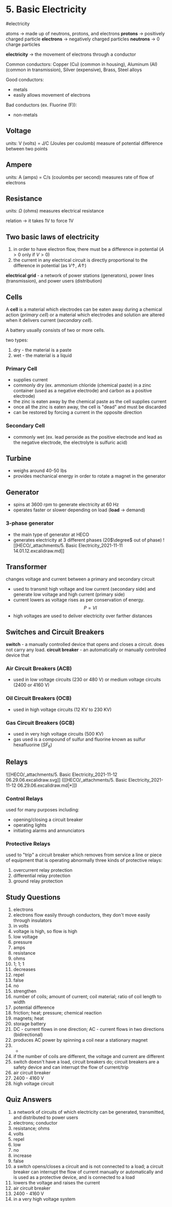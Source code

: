 # 5. Basic Electricity
#electricity

atoms -> made up of neutrons, protons, and electrons
__protons__ -> positively charged particle
__electrons__ -> negatively charged particles
__neutrons__ -> 0 charge particles

__electricity__ -> the movement of electrons through a conductor

Common conductors: Copper (Cu) (common in housing), Aluminum (Al) (common in transmission), Silver (expensive), Brass, Steel alloys

Good conductors:
- metals
- easily allows movement of electrons

Bad conductors (ex. Fluorine (F)):
- non-metals

## Voltage
units: V (volts) = J/C (Joules per coulomb)
measure of potential difference between two points

## Ampere
units: A (amps) = C/s (coulombs per second)
measures rate of flow of electrons

## Resistance
units: $\Omega$ (ohms)
measures electrical resistance

relation -> it takes 1V to force 1V

## Two basic laws of electricity
1. in order to have electron flow, there must be a difference in potential ($A>0$ only if $V>0$)
2. the current in any electrical circuit is directly proportional to the difference in potential (as $V\uparrow$, $A\uparrow$)

__electrical grid__ - a network of power stations (generators), power lines (transmission), and power users (distribution)

## Cells
A __cell__ is a material which electrodes can be eaten away during a chemical action (_primary cell_) or a material which electrodes and solution are altered when it delivers current (_secondary cell_).

A battery usually consists of two or more cells.

two types:
1. dry - the material is a paste
2. wet - the material is a liquid

### Primary Cell
- supplies current
- commonly dry (ex. ammonium chloride (chemical paste) in a zinc container (used as a negative electrode) and carbon as a positive electrode)
- the zinc is eaten away by the chemical paste as the cell supplies current
- once all the zinc is eaten away, the cell is "dead" and must be discarded
- can be restored by forcing a current in the opposite direction

### Secondary Cell
- commonly wet (ex. lead peroxide as the positive electrode and lead as the negative electrode, the electrolyte is sulfuric acid)
## Turbine
- weighs around 40-50 lbs
- provides mechanical energy in order to rotate a magnet in the generator

## Generator
- spins at 3600 rpm to generate electricity at 60 Hz
- operates faster or slower depending on load (__load__ -> demand)

### 3-phase generator
- the main type of generator at HECO
- generates electricity at 3 different phases (20$\degree$ out of phase)
![[HECO/_attachments/5. Basic Electricity_2021-11-11 14.01.12.excalidraw.md]]
## Transformer
changes voltage and current between a primary and secondary circuit
- used to transmit high voltage and low current (secondary side) and generate low voltage and high current (primary side)
- current lowers as voltage rises as per conservation of energy.
$$
P = VI
$$
- high voltages are used to deliver electricity over farther distances

## Switches and Circuit Breakers

__switch__ - a manually controlled device that opens and closes a circuit. does not carry any load.
__circuit breaker__ - an automatically or manually controlled device that 

### Air Circuit Breakers (ACB)
- used in low voltage circuits (230 or 480 V) or medium voltage circuits (2400 or 4160 V)

### Oil Circuit Breakers (OCB)
- used in high voltage circuits (12 KV to 230 KV)

### Gas Circuit Breakers (GCB)
- used in very high voltage circuits (500 KV)
- gas used is a compound of sulfur and fluorine known as sulfur hexafluorine ($SF_6$)

## Relays

![[HECO/_attachments/5. Basic Electricity_2021-11-12 06.29.06.excalidraw.svg]] ([[HECO/_attachments/5. Basic Electricity_2021-11-12 06.29.06.excalidraw.md|*]])

### Control Relays
used for many purposes including:
- opening/closing a circuit breaker
- operating lights
- initiating alarms and annunciators

### Protective Relays
used to "trip" a circuit breaker which removes from service a line or piece of equipment that is operating abnormally
three kinds of protective relays:
1. overcurrent relay protection
2. differential relay protection
3. ground relay protection

## Study Questions
1. electrons
2. electrons flow easily through conductors, they don't move easily through insulators
3. in volts
4. voltage is high, so flow is high
5. low voltage
6. pressure
7. amps
8. resistance
9. ohms
10. 1; 1; 1
11. decreases
12. repel
13. false
14. no
15. strengthen
16. number of coils; amount of current; coil material; ratio of coil length to width
17. potential difference
18. friction; heat; pressure; chemical reaction
19. magnets; heat
20. storage battery
21. DC - current flows in one direction; AC - current flows in two directions (bidirectional)
22. produces AC power by spinning a coil near a stationary magnet
23. -
24. if the number of coils are different, the voltage and current are different
25. switch doesn't have a load, circuit breakers do; circuit breakers are a safety device and can interrupt the flow of current/trip
26. air circuit breaker
27. 2400 - 4160 V
28. high voltage circuit

## Quiz Answers
1. a network of circuits of which electricity can be generated, transmitted, and distributed to power users
2. electrons; conductor
3. resistance; ohms
4. volts
5. repel
6. low
7. no
8. increase
9. false
10. a switch opens/closes a circuit and is not connected to a load; a circuit breaker can interrupt the flow of current manually or automatically and is used as a protective device, and is connected to a load
11. lowers the voltage and raises the current
12. air circuit breaker
13. 2400 - 4160 V
14. in a very high voltage system